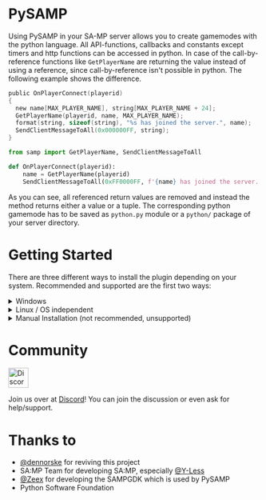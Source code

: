 # PySAMP
Using PySAMP in your SA-MP server allows you to create gamemodes with the python language. All API-functions, callbacks and constants except timers and http functions can be accessed in python. 
In case of the call-by-reference functions like ```GetPlayerName``` are returning the value instead of using a reference, since call-by-reference isn't possible in python.
The following example shows the difference.

```C
public OnPlayerConnect(playerid)
{
  new name[MAX_PLAYER_NAME], string[MAX_PLAYER_NAME + 24];
  GetPlayerName(playerid, name, MAX_PLAYER_NAME);
  format(string, sizeof(string), "%s has joined the server.", name);
  SendClientMessageToAll(0x000000FF, string);
}
```

```python
from samp import GetPlayerName, SendClientMessageToAll

def OnPlayerConnect(playerid):
    name = GetPlayerName(playerid)
    SendClientMessageToAll(0xFF0000FF, f'{name} has joined the server.')
```

As you can see, all referenced return values are removed and instead the method returns either a value or a tuple.
The corresponding python gamemode has to be saved as `python.py` module or a `python/` package of your server directory.


# Getting Started

There are three different ways to install the plugin depending on your system. Recommended and supported are the first two ways:

<details>
  <summary>Windows<br></summary>

  <hr>
  Using PySAMP on a Windows machine is fairly easy.
  Follow our instructions [here](https://github.com/pysamp/PySAMP/wiki/How-to-get-started-with-python-3.9.7-on-Windows/) in order to install **32 bit** python matching the version in the DLL name you downloaded. As of 2.0.1, this is version 3.9.7. 64-bit or any other version will not work.
  <hr>
</details>

<details>
  <summary>Linux / OS independent<br></summary>

  <hr>

## Run using docker
### Requirements
- Docker 20.10.0 or greater. Previous versions may work, but they are not tested. Read more [here](https://docs.docker.com/engine/install/) how to install docker on your specific Linux Distribution
- Your user needs to be added to the docker group

### How to get started?
With our docker setup, you can run your entire SA-MP server inside a docker container. Under `/docker/data` you will find a 0.3.7 server root folder as you would recognise it. Our docker setup builds the container, generates the PySAMP runtime / plugin, and afterwards uses the `/docker/data` directory to start up a SA-MP server for you.


1. If you haven't already, please clone the latest main branch of the [repository](https://github.com/habecker/PySAMP/tree/main).  You can clone the repository to your server using `git clone https://github.com/habecker/PySAMP.git`
2. Proceed to the `/docker` folder inside the repo, here you can find the docker-related files. Inspect the files if you need to know what they do in detail.
3. Next up, let us make the bash-scripts executable by running `chmod +x *.sh` inside the `/docker` folder.
4. From the same folder (`/docker`), run the SA-MP server by running `./run.sh`, and gently wait for the process to complete. This will build the docker container and start your server.

### Default actions and notes
- If there are no existing `/docker/data` directory, it will be created. SA-MP server version 0.3.7-R2-1  will be downloaded and installed.
- If there is no gamemode in `/docker/data/gamemodes`, the docker container will put one there to get the server started. If you have defined a different gamemode in `/docker/data/server.cfg`, this file will not be loaded.
- The [Crashdetect](https://github.com/Zeex/samp-plugin-crashdetect) plugin is added automatically, unless it already exists.
- Server starts at port 7777 and it is exposed at port 7777. If you change the port in the `/docker/data/server.cfg`, you will also need to change the docker arguments in `/docker/run.sh`. For example, if you want to run on port 8888, the last line should contain `-p 8888:8888/udp` instead of `-p 7777:7777/udp`.

  <hr>
</details>

<details>
  <summary>Manual Installation (not recommended, unsupported)<br></summary>
  <hr>
  1. Install Python 3.9.7 (32 bit version is <b>required</b>)
  1. Copy the PySAMP.so to the plugins directory of your server
  1. Copy `/docker/server/empty.py` to your server directory, renamed as `python.py`
  <hr>
</details>

# Community
<img src="https://pics.ducky.rocks/images/2019/12/10/imaged9f253a7387d8393.th.png" alt="Discord Logo" width="40"/> 

Join us over at [Discord](https://discord.gg/puw5VeQtbx)! You can join the discussion or even ask for help/support.

# Thanks to
- [@dennorske](https://github.com/dennorske) for reviving this project
- SA:MP Team for developing SA:MP, especially [@Y-Less](https://github.com/Y-Less)
- [@Zeex](https://github.com/Zeex) for developing the SAMPGDK which is used by PySAMP
- Python Software Foundation
